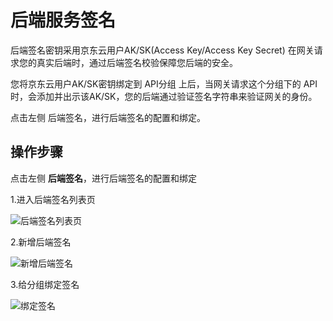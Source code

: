 # 后端服务签名


后端签名密钥采用京东云用户AK/SK(Access Key/Access Key Secret) 在网关请求您的真实后端时，通过后端签名校验保障您后端的安全。

您将京东云用户AK/SK密钥绑定到 API分组 上后，当网关请求这个分组下的 API 时，会添加并出示该AK/SK，您的后端通过验证签名字符串来验证网关的身份。

点击左侧 后端签名，进行后端签名的配置和绑定。



## 操作步骤

点击左侧 **后端签名**，进行后端签名的配置和绑定

1.进入后端签名列表页

![后端签名列表页](https://github.com/jdcloudcom/cn/blob/edit/image/Internet-Middleware/API-Gateway/hdqm-list.png)


2.新增后端签名

![新增后端签名](https://github.com/jdcloudcom/cn/blob/edit/image/Internet-Middleware/API-Gateway/hdqm-add.png)


3.给分组绑定签名

![绑定签名](https://github.com/jdcloudcom/cn/blob/edit/image/Internet-Middleware/API-Gateway/hdqm-bd.png)



  
